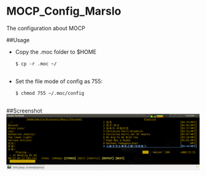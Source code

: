 MOCP_Config_Marslo
==================

The configuration about MOCP

##Usage
- Copy the .moc folder to $HOME
    <pre><code>$ cp -r .moc ~/
    </code></pre>
- Set the file mode of config as 755:
    <pre><code>$ chmod 755 ~/.moc/config
    </code></pre>


##Screenshot
![My_Mocp](https://github.com/woainvzu/MOCP_Config_Marslo/blob/master/MOCP_Screenshot.png?raw=true)
